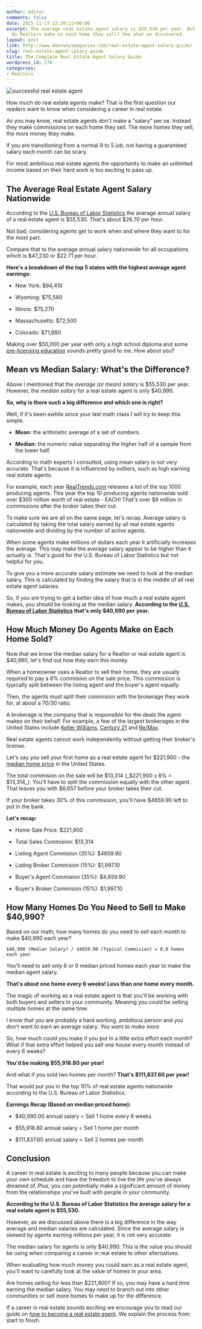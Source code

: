 ```yaml
---
author: editor
comments: false
date: 2015-11-17 22:20:11+00:00
excerpt: The average real estate agent salary is $55,530 per year. But how much commission
  do Realtors make on each home they sell? See what we discovered.
layout: post
link: http://www.doorwaysmagazine.com/real-estate-agent-salary-guide/
slug: real-estate-agent-salary-guide
title: The Complete Real Estate Agent Salary Guide
wordpress_id: 278
categories:
- Realtors
---
```


![successful real estate agent](http://www.doorwaysmagazine.com/wp-content/uploads/successful_real_estate_agent.jpg)

How much do real estate agents make? That is the first question our readers want to know when considering a career in real estate.

As you may know, real estate agents don't make a "salary" per se. Instead they make commissions on each home they sell. The more homes they sell, the more money they make.

If you are transitioning from a normal 9 to 5 job, not having a guaranteed salary each month can be scary. 

For most ambitious real estate agents the opportunity to make an unlimited income based on their hard work is too exciting to pass up.



## The Average Real Estate Agent Salary Nationwide



According to the [U.S. Bureau of Labor Statistics](http://www.bls.gov/oes/current/oes419022.htm) the average annual salary of a real estate agent is $55,530. That's about $26.70 per hour. 

Not bad, considering agents get to work when and where they want to for the most part.

Compare that to the average annual salary nationwide for all occupations which is $47,230 or $22.71 per hour.

**Here's a breakdown of the top 5 states with the highest average agent earnings:**





  * New York: $94,410


  * Wyoming: $75,580


  * Illinois: $75,270


  * Massachusetts: $72,500


  * Colorado: $71,880



Making over $50,000 per year with only a high school diploma and some [pre-licensing education](http://www.doorwaysmagazine.com/how-to-become-a-real-estate-agent/) sounds pretty good to me. How about you?



## Mean vs Median Salary: What's the Difference?



Above I mentioned that the _average (or mean) salary_ is $55,530 per year. However, the _median salary_ for a real estate agent is only $40,990. 

**So, why is there such a big difference and which one is right?**

Well, if it's been awhile since your last math class I will try to keep this simple.





  * **Mean:** the arithmetic average of a set of numbers.


  * **Median:** the numeric value separating the higher half of a sample from the lower half.



According to math experts I consulted, using mean salary is not very accurate. That's because it is influenced by outliers, such as high earning real estate agents.

For example, each year [RealTrends.com](http://www.realtrends.com/rankings/real-trends-1000-individuals-by-volume15) releases a list of the top 1000 producing agents. This year the top 10 producing agents nationwide sold over $300 million worth of real estate - EACH! That's over $6 million in commissions after the broker takes their cut.

To make sure we are all on the same page, let's recap: Average salary is calculated by taking the total salary earned by all real estate agents nationwide and dividing by the number of active agents. 

When some agents make millions of dollars each year it artificially increases the average. This may make the average salary appear to be higher than it actually is. That's good for the U.S. Bureau of Labor Statistics but not helpful for you.

To give you a more accurate salary estimate we need to look at the median salary. This is calculated by finding the salary that is in the middle of all real estate agent salaries.

So, if you are trying to get a better idea of how much a real estate agent makes, you should be looking at the median salary. **According to the [U.S. Bureau of Labor Statistics](http://www.bls.gov/oes/current/oes419022.htm) that's only $40,990 per year.**



## How Much Money Do Agents Make on Each Home Sold?



Now that we know the median salary for a Realtor or real estate agent is $40,990, let's find out how they earn this money.

When a homeowner uses a Realtor to sell their home, they are usually required to pay a 6% commision on the sale price. This commission is typically split between the listing agent and the buyer's agent equally.

Then, the agents must split their commision with the brokerage they work for, at about a 70/30 ratio. 

A brokerage is the company that is responsible for the deals the agent makes on their behalf. For example, a few of the largest brokerages in the United States include [Keller Williams](http://www.kw.com/kw/), [Century 21](http://www.century21.com/) and [Re/Max](http://www.remax.com/). 

Real estate agents cannot work independently without getting their broker's license.

Let's say you sell your first home as a real estate agent for $221,900 - the [median home price](https://ycharts.com/indicators/sales_price_of_existing_homes) in the United States.

The total commision on the sale will be $13,314 (_$221,900 x 6% = $13,314_). You'll have to split the commission equally with the other agent. That leaves you with $6,657 before your broker takes their cut.

If your broker takes 30% of this commission, you'll have $4659.90 left to put in the bank.

**Let's recap:**




  * Home Sale Price: $221,900


  * Total Sales Commision: $13,314


  * Listing Agent Commision (35%): $4659.90


  * Listing Broker Commision (15%): $1,997.10


  * Buyer's Agent Commision (35%): $4,659.90


  * Buyer's Broker Commision (15%): $1,997.10





## How Many Homes Do You Need to Sell to Make $40,990?



Based on our math, how many homes do you need to sell each month to make $40,990 each year? 

`$40,990 (Median Salary) / $4659.90 (Typical Commision) = 8.8 homes each year`

You'll need to sell only 8 or 9 median priced homes each year to make the median agent salary. 

**That's about one home every 6 weeks! Less than one home every month.**

The magic of working as a real estate agent is that you'll be working with both buyers and sellers in your community. Meaning you could be selling multiple homes at the same time.

I know that you are probably a hard working, ambitious person and you don't want to earn an average salary. _You want to make more._

So, how much could you make if you put in a little extra effort each month? What if that extra effort helped you sell one house every month instead of every 6 weeks?

**You'd be making $55,918.80 per year!**

And what if you sold two homes per month? **That's $111,837.60 per year!**

That would put you in the top 10% of real estate agents nationwide according to the U.S. Bureau of Labor Statistics. 

**Earnings Recap (Based on median priced home):**




  * $40,990.00 annual salary = Sell 1 home every 6 weeks


  * $55,918.80 annual salary = Sell 1 home per month


  * $111,837.60 annual salary = Sell 2 homes per month





## Conclusion



A career in real estate is exciting to many people because you can make your own schedule and have the freedom to live the life you've always dreamed of. Plus, you can potentially make a significant amount of money from the relationships you've built with people in your community.

**According to the U.S. Bureau of Labor Statistics the average salary for a real estate agent is $55,530.**

However, as we discussed above there is a big difference in the way average and median salaries are calculated. Since the average salary is skewed by agents earning millions per year, it is not very accurate.

The median salary for agents is only $40,990. This is the value you should be using when comparing a career in real estate to other alternatives.

When evaluating how much money you could earn as a real estate agent, you'll want to carefully look at the value of homes in your area.

Are homes selling for less than $221,900? If so, you may have a hard time earning the median salary. You may need to branch out into other communities or sell more homes to make up for the difference.

If a career in real estate sounds exciting we encourage you to read our guide on [how to become a real estate agent](http://www.doorwaysmagazine.com/how-to-become-a-real-estate-agent/). We explain the process from start to finish.
